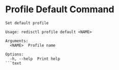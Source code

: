 # Profile Default Command

```text
Set default profile

Usage: redisctl profile default <NAME>

Arguments:
  <NAME>  Profile name

Options:
  -h, --help  Print help
```text
